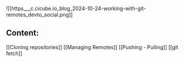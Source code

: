 ![[https___c.cicube.io_blog_2024-10-24-working-with-git-remotes_devto_social.png]]


## Content:

[[Cloning repositories]]
[[Managing Remotes]]
[[Pushing - Pulling]]
[[git fetch]]